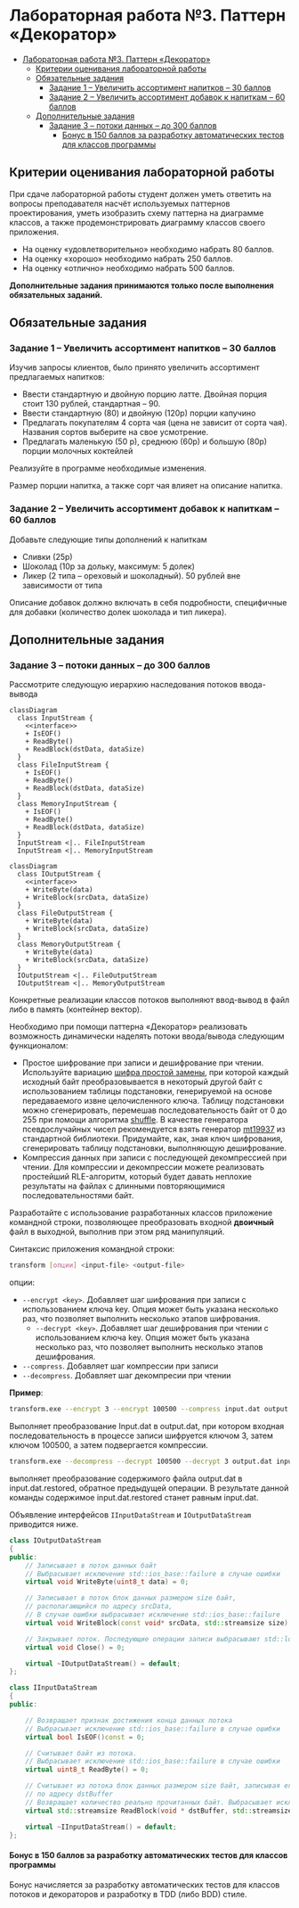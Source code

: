 ﻿
# Лабораторная работа №3. Паттерн «Декоратор»

- [Лабораторная работа №3. Паттерн «Декоратор»](#лабораторная-работа-3-паттерн-декоратор)
  - [Критерии оценивания лабораторной работы](#критерии-оценивания-лабораторной-работы)
  - [Обязательные задания](#обязательные-задания)
    - [Задание 1 – Увеличить ассортимент напитков – 30 баллов](#задание-1--увеличить-ассортимент-напитков--30-баллов)
    - [Задание 2 – Увеличить ассортимент добавок к напиткам – 60 баллов](#задание-2--увеличить-ассортимент-добавок-к-напиткам--60-баллов)
  - [Дополнительные задания](#дополнительные-задания)
    - [Задание 3 – потоки данных – до 300 баллов](#задание-3--потоки-данных--до-300-баллов)
      - [Бонус в 150 баллов за разработку автоматических тестов для классов программы](#бонус-в-150-баллов-за-разработку-автоматических-тестов-для-классов-программы)

## Критерии оценивания лабораторной работы

При сдаче лабораторной работы студент должен уметь ответить на вопросы преподавателя насчёт используемых паттернов проектирования, уметь изобразить схему паттерна на диаграмме классов, а также продемонстрировать диаграмму классов своего приложения.

- На оценку «удовлетворительно» необходимо набрать 80 баллов.
- На оценку «хорошо» необходимо набрать 250 баллов.
- На оценку «отлично» необходимо набрать 500 баллов.

**Дополнительные задания принимаются только после выполнения обязательных заданий.**

## Обязательные задания

### Задание 1 – Увеличить ассортимент напитков – 30 баллов

Изучив запросы клиентов, было принято увеличить ассортимент предлагаемых напитков:

- Ввести стандартную и двойную порцию латте. Двойная порция стоит 130 рублей, стандартная – 90.
- Ввести стандартную (80) и двойную (120р) порции капучино
- Предлагать покупателям 4 сорта чая (цена не зависит от сорта чая). Названия сортов выберите на свое усмотрение.
- Предлагать маленькую (50 р), среднюю (60р) и большую (80р) порции молочных коктейлей

Реализуйте в программе необходимые изменения.

Размер порции напитка, а также сорт чая влияет на описание напитка.

### Задание 2 – Увеличить ассортимент добавок к напиткам – 60 баллов

Добавьте следующие типы дополнений к напиткам

- Сливки (25р)
- Шоколад (10р за дольку, максимум: 5 долек)
- Ликер (2 типа – ореховый и шоколадный). 50 рублей вне зависимости от типа

Описание добавок должно включать в себя подробности, специфичные для добавки (количество долек шоколада и тип ликера).

## Дополнительные задания

### Задание 3 – потоки данных – до 300 баллов

Рассмотрите следующую иерархию наследования потоков ввода-вывода

```mermaid
classDiagram
  class InputStream {
    <<interface>>
    + IsEOF()
    + ReadByte()
    + ReadBlock(dstData, dataSize)
  }
  class FileInputStream {
    + IsEOF()
    + ReadByte()
    + ReadBlock(dstData, dataSize)
  }
  class MemoryInputStream {
    + IsEOF()
    + ReadByte()
    + ReadBlock(dstData, dataSize)
  }
  InputStream <|.. FileInputStream
  InputStream <|.. MemoryInputStream
```

```mermaid
classDiagram
  class IOutputStream {
    <<interface>>
    + WriteByte(data)
    + WriteBlock(srcData, dataSize)
  }
  class FileOutputStream {
    + WriteByte(data)
    + WriteBlock(srcData, dataSize)
  }
  class MemoryOutputStream {
    + WriteByte(data)
    + WriteBlock(srcData, dataSize)
  }
  IOutputStream <|.. FileOutputStream
  IOutputStream <|.. MemoryOutputStream
```

Конкретные реализации классов потоков выполняют ввод-вывод в файл либо в память (контейнер вектор).

Необходимо при помощи паттерна «Декоратор» реализовать возможность динамически наделять потоки ввода/вывода следующим функционалом:

- Простое шифрование при записи и дешифрование при чтении. Используйте вариацию [шифра простой замены](https://ru.wikipedia.org/wiki/%D0%A8%D0%B8%D1%84%D1%80_%D0%BF%D1%80%D0%BE%D1%81%D1%82%D0%BE%D0%B9_%D0%B7%D0%B0%D0%BC%D0%B5%D0%BD%D1%8B), при которой каждый исходный байт преобразовывается в некоторый другой байт с использованием таблицы подстановки, генерируемой на основе передаваемого извне целочисленного ключа. Таблицу подстановки можно сгенерировать, перемешав  последовательность байт от 0 до 255 при помощи  алгоритма [shuffle](http://www.cplusplus.com/reference/algorithm/shuffle/). В качестве генератора псевдослучайных чисел рекомендуется взять генератор [mt19937](http://www.cplusplus.com/reference/random/mt19937/) из стандартной библиотеки. Придумайте, как, зная ключ шифрования, сгенерировать таблицу подстановки, выполняющую дешифрование.
- Компрессия данных при записи с последующей декомпрессией при чтении. Для компрессии и декомпрессии можете реализовать простейший RLE-алгоритм, который будет давать неплохие результаты на файлах с длинными повторяющимися последовательностями байт.

Разработайте с использование разработанных классов приложение командной строки, позволяющее преобразовать входной **двоичный** файл в выходной, выполнив при этом ряд манипуляций.

Синтаксис приложения командной строки:

```sh
transform [опции] <input-file> <output-file>
```

опции:

- `--encrypt <key>`. Добавляет шаг шифрования при записи с использованием ключа key. Опция может быть указана несколько раз, что позволяет выполнить несколько этапов шифрования.
  - `--decrypt <key>`. Добавляет шаг дешифрования при чтении с использованием ключа key. Опция может быть указана несколько раз, что позволяет выполнить несколько этапов дешифрования.
- `--compress`. Добавляет шаг компрессии при записи
- `--decompress`. Добавляет шаг декомпресии при чтении

**Пример**:

```sh
transform.exe --encrypt 3 --encrypt 100500 --compress input.dat output.dat
```

Выполняет преобразование Input.dat в output.dat, при котором входная последовательность в процессе записи шифруется ключом 3, затем ключом 100500, а затем подвергается компрессии.

```sh
transform.exe --decompress --decrypt 100500 --decrypt 3 output.dat input.dat.restored
```

выполняет преобразование содержимого файла output.dat в input.dat.restored, обратное предыдущей операции. В результате данной команды содержимое input.dat.restored  станет равным input.dat.

Объявление интерфейсов `IInputDataStream` и `IOutputDataStream` приводится ниже.

```cpp
class IOutputDataStream
{
public:
    // Записывает в поток данных байт
    // Выбрасывает исключение std::ios_base::failure в случае ошибки
    virtual void WriteByte(uint8_t data) = 0;

    // Записывает в поток блок данных размером size байт, 
    // располагающийся по адресу srcData,
    // В случае ошибки выбрасывает исключение std::ios_base::failure
    virtual void WriteBlock(const void* srcData, std::streamsize size) = 0;

    // Закрывает поток. Последующие операции записи выбрасывают std::logic_error
    virtual void Close() = 0;

    virtual ~IOutputDataStream() = default;
};

class IInputDataStream
{
public:

    // Возвращает признак достижения конца данных потока
    // Выбрасывает исключение std::ios_base::failure в случае ошибки
    virtual bool IsEOF()const = 0;

    // Считывает байт из потока. 
    // Выбрасывает исключение std::ios_base::failure в случае ошибки
    virtual uint8_t ReadByte() = 0;

    // Считывает из потока блок данных размером size байт, записывая его в память
    // по адресу dstBuffer
    // Возвращает количество реально прочитанных байт. Выбрасывает исключение в случае ошибки
    virtual std::streamsize ReadBlock(void * dstBuffer, std::streamsize size) = 0;

    virtual ~IInputDataStream() = default;
};
```

#### Бонус в 150 баллов за разработку автоматических тестов для классов программы

Бонус начисляется за разработку автоматических тестов для классов потоков и декораторов и разработку в TDD (либо BDD) стиле.

